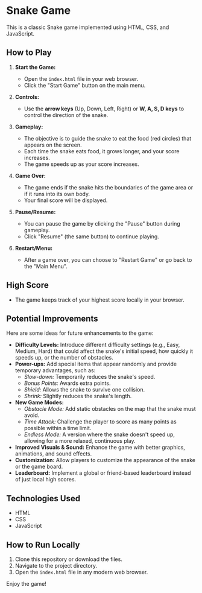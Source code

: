 # Snake Game

This is a classic Snake game implemented using HTML, CSS, and JavaScript.

## How to Play

1.  **Start the Game:**
    *   Open the `index.html` file in your web browser.
    *   Click the "Start Game" button on the main menu.

2.  **Controls:**
    *   Use the **arrow keys** (Up, Down, Left, Right) or **W, A, S, D keys** to control the direction of the snake.

3.  **Gameplay:**
    *   The objective is to guide the snake to eat the food (red circles) that appears on the screen.
    *   Each time the snake eats food, it grows longer, and your score increases.
    *   The game speeds up as your score increases.

4.  **Game Over:**
    *   The game ends if the snake hits the boundaries of the game area or if it runs into its own body.
    *   Your final score will be displayed.

5.  **Pause/Resume:**
    *   You can pause the game by clicking the "Pause" button during gameplay.
    *   Click "Resume" (the same button) to continue playing.

6.  **Restart/Menu:**
    *   After a game over, you can choose to "Restart Game" or go back to the "Main Menu".

## High Score

*   The game keeps track of your highest score locally in your browser.

## Potential Improvements

Here are some ideas for future enhancements to the game:

*   **Difficulty Levels:** Introduce different difficulty settings (e.g., Easy, Medium, Hard) that could affect the snake's initial speed, how quickly it speeds up, or the number of obstacles.
*   **Power-ups:** Add special items that appear randomly and provide temporary advantages, such as:
    *   *Slow-down:* Temporarily reduces the snake's speed.
    *   *Bonus Points:* Awards extra points.
    *   *Shield:* Allows the snake to survive one collision.
    *   *Shrink:* Slightly reduces the snake's length.
*   **New Game Modes:**
    *   *Obstacle Mode:* Add static obstacles on the map that the snake must avoid.
    *   *Time Attack:* Challenge the player to score as many points as possible within a time limit.
    *   *Endless Mode:* A version where the snake doesn't speed up, allowing for a more relaxed, continuous play.
*   **Improved Visuals & Sound:** Enhance the game with better graphics, animations, and sound effects.
*   **Customization:** Allow players to customize the appearance of the snake or the game board.
*   **Leaderboard:** Implement a global or friend-based leaderboard instead of just local high scores.

## Technologies Used

*   HTML
*   CSS
*   JavaScript

## How to Run Locally

1.  Clone this repository or download the files.
2.  Navigate to the project directory.
3.  Open the `index.html` file in any modern web browser.

Enjoy the game!
